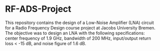 # RF-ADS-Project
This repository contains the design of a Low-Noise Amplifier (LNA) circuit for a Radio Frequency Design course project at Jacobs University Bremen. The objective was to design an LNA with the following specifications: center frequency of 1.9 GHz, bandwidth of 200 MHz, input/output return loss &lt; -15 dB, and noise figure of 1.6 dB.
